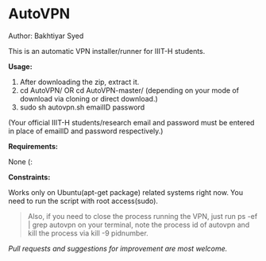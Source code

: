 # AutoVPN
Author: Bakhtiyar Syed

This is an automatic VPN installer/runner for IIIT-H students.


**Usage:**
>
1. After downloading the zip, extract it.
2. cd AutoVPN/ OR cd AutoVPN-master/ (depending on your mode of download via cloning or direct download.)
3. sudo sh autovpn.sh emailID password

(Your official IIIT-H students/research email and password must be entered in place of emailID and password respectively.)

**Requirements:**
>
None (:

**Constraints:**
>
Works only on Ubuntu(apt-get package) related systems right now.
You need to run the script with root access(sudo).

>Also, if you need to close the process running the VPN, just run ps -ef | grep autovpn on your terminal, note the process id of autovpn and kill the process via kill -9 pidnumber.

*Pull requests and suggestions for improvement are most welcome.*



